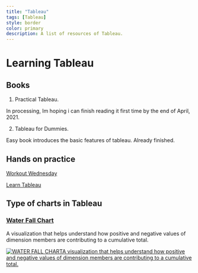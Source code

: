 ```yaml
---
title: "Tableau"
tags: [Tableau]
style: border
color: primary
description: A list of resources of Tableau.   
---
```


# **Learning Tableau**

## Books

1. Practical Tableau. 

In processing, Im hoping i can finish reading it first time by the end of April, 2021. 

2. Tableau for Dummies. 

Easy book introduces the basic features of tableau. Already finished. 

## Hands on practice 

[Workout Wednesday](http://www.workout-wednesday.com/)

[Learn Tableau](https://learningtableau.com/) 

## Type of charts in Tableau

### [**Water Fall Chart**](https://www.youtube.com/watch?v=q_4Y0-6xsUk&ab_channel=AnthonyB.Smoak)

A visualization that helps understand how positive and negative values of dimension members are contributing to a cumulative total. 

<div class='tableauPlaceholder' id='viz1619416826713' style='position: relative'><noscript><a href='#'><img alt='WATER FALL CHARTA visualization that helps understand how positive and negative values of dimension members are contributing to a cumulative total.  ' src='https:&#47;&#47;public.tableau.com&#47;static&#47;images&#47;su&#47;superstore_16192401342950&#47;waterfallchart&#47;1_rss.png' style='border: none' /></a></noscript><object class='tableauViz'  style='display:none;'><param name='host_url' value='https%3A%2F%2Fpublic.tableau.com%2F' /> <param name='embed_code_version' value='3' /> <param name='site_root' value='' /><param name='name' value='superstore_16192401342950&#47;waterfallchart' /><param name='tabs' value='no' /><param name='toolbar' value='yes' /><param name='static_image' value='https:&#47;&#47;public.tableau.com&#47;static&#47;images&#47;su&#47;superstore_16192401342950&#47;waterfallchart&#47;1.png' /> <param name='animate_transition' value='yes' /><param name='display_static_image' value='yes' /><param name='display_spinner' value='yes' /><param name='display_overlay' value='yes' /><param name='display_count' value='yes' /><param name='language' value='en' /></object></div>                <script type='text/javascript'>                    var divElement = document.getElementById('viz1619416826713');                    var vizElement = divElement.getElementsByTagName('object')[0];                    vizElement.style.width='100%';vizElement.style.height=(divElement.offsetWidth*0.75)+'px';                    var scriptElement = document.createElement('script');                    scriptElement.src = 'https://public.tableau.com/javascripts/api/viz_v1.js';                    vizElement.parentNode.insertBefore(scriptElement, vizElement);                </script>







